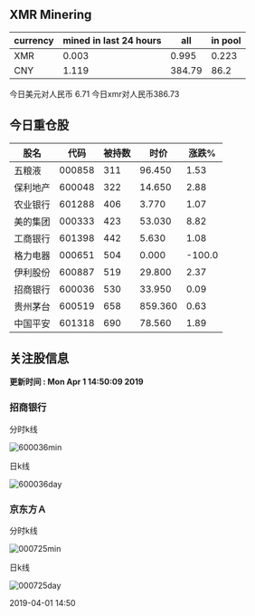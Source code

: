 ## XMR Minering

|currency|mined in last 24 hours|all|in pool|
|---|---|---|---|
|XMR|0.003|0.995|0.223|
|CNY|1.119|384.79|86.2|

今日美元对人民币 6.71	今日xmr对人民币386.73


## 今日重仓股 

|股名|代码|被持数|时价|涨跌%|
|---|---|---|---|---|
|五粮液|000858|311|96.450|1.53|
|保利地产|600048|322|14.650|2.88|
|农业银行|601288|406|3.770|1.07|
|美的集团|000333|423|53.030|8.82|
|工商银行|601398|442|5.630|1.08|
|格力电器|000651|504|0.000|-100.0|
|伊利股份|600887|519|29.800|2.37|
|招商银行|600036|530|33.950|0.09|
|贵州茅台|600519|658|859.360|0.63|
|中国平安|601318|690|78.560|1.89|

## 关注股信息
**更新时间 : Mon Apr  1 14:50:09 2019**
### 招商银行 
分时k线

![600036min](http://image.sinajs.cn/newchart/min/n/sh600036.gif)

日k线

![600036day](http://image.sinajs.cn/newchart/daily/n/sh600036.gif)

### 京东方Ａ 
分时k线

![000725min](http://image.sinajs.cn/newchart/min/n/sz000725.gif)

日k线

![000725day](http://image.sinajs.cn/newchart/daily/n/sz000725.gif)

2019-04-01 14:50